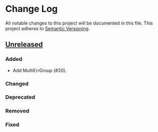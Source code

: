 # Change Log
All notable changes to this project will be documented in this file.
This project adheres to [Semantic Versioning](http://semver.org/).

## [Unreleased]

### Added
- Add MultiErrGroup (#20).

### Changed

### Deprecated

### Removed

### Fixed


[Unreleased]: https://github.com/elastic/go-ucfg/compare/v0.0.1...HEAD
